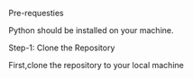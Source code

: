 Pre-requesties

Python should be installed on your machine.


Step-1: Clone the Repository

First,clone the repository to your local machine
 
 
